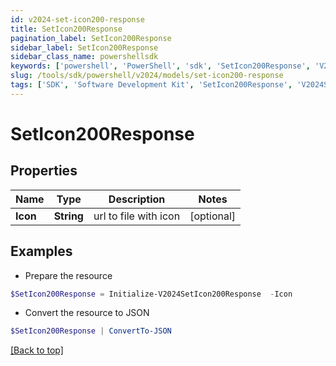 ```yaml
---
id: v2024-set-icon200-response
title: SetIcon200Response
pagination_label: SetIcon200Response
sidebar_label: SetIcon200Response
sidebar_class_name: powershellsdk
keywords: ['powershell', 'PowerShell', 'sdk', 'SetIcon200Response', 'V2024SetIcon200Response'] 
slug: /tools/sdk/powershell/v2024/models/set-icon200-response
tags: ['SDK', 'Software Development Kit', 'SetIcon200Response', 'V2024SetIcon200Response']
---
```



# SetIcon200Response

## Properties

Name | Type | Description | Notes
------------ | ------------- | ------------- | -------------
**Icon** | **String** | url to file with icon | [optional] 

## Examples

- Prepare the resource
```powershell
$SetIcon200Response = Initialize-V2024SetIcon200Response  -Icon 
```

- Convert the resource to JSON
```powershell
$SetIcon200Response | ConvertTo-JSON
```


[[Back to top]](#) 

